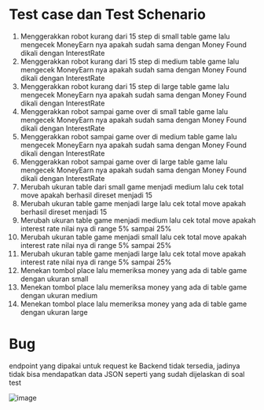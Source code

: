 # Test case dan Test Schenario

1. Menggerakkan robot kurang dari 15 step di small table game lalu mengecek MoneyEarn nya apakah sudah sama dengan Money Found dikali dengan InterestRate
2. Menggerakkan robot kurang dari 15 step di medium table game lalu mengecek MoneyEarn nya apakah sudah sama dengan Money Found dikali dengan InterestRate
3. Menggerakkan robot kurang dari 15 step di large table game lalu mengecek MoneyEarn nya apakah sudah sama dengan Money Found dikali dengan InterestRate
4. Menggerakkan robot sampai game over di small table game lalu mengecek MoneyEarn nya apakah sudah sama dengan Money Found dikali dengan InterestRate
5. Menggerakkan robot sampai game over di medium table game lalu mengecek MoneyEarn nya apakah sudah sama dengan Money Found dikali dengan InterestRate
6. Menggerakkan robot sampai game over di large table game lalu mengecek MoneyEarn nya apakah sudah sama dengan Money Found dikali dengan InterestRate
7. Merubah ukuran table dari small game menjadi medium lalu cek total move apakah berhasil direset menjadi 15
8. Merubah ukuran table game menjadi large lalu cek total move apakah berhasil direset menjadi 15
9. Merubah ukuran table game menjadi medium lalu cek total move apakah interest rate nilai nya di range 5% sampai 25%
10. Merubah ukuran table game menjadi small lalu cek total move apakah interest rate nilai nya di range 5% sampai 25%
11. Merubah ukuran table game menjadi large lalu cek total move apakah interest rate nilai nya di range 5% sampai 25%
12. Menekan tombol place lalu memeriksa money yang ada di table game dengan ukuran small
13. Menekan tombol place lalu memeriksa money yang ada di table game dengan ukuran medium
14. Menekan tombol place lalu memeriksa money yang ada di table game dengan ukuran large

# Bug
endpoint yang dipakai untuk request ke Backend tidak tersedia, jadinya tidak bisa mendapatkan data JSON seperti yang sudah dijelaskan di soal test

![image](https://user-images.githubusercontent.com/108724272/179373579-3c4fa108-dc16-461a-a86f-e639c4ef58a6.png)
